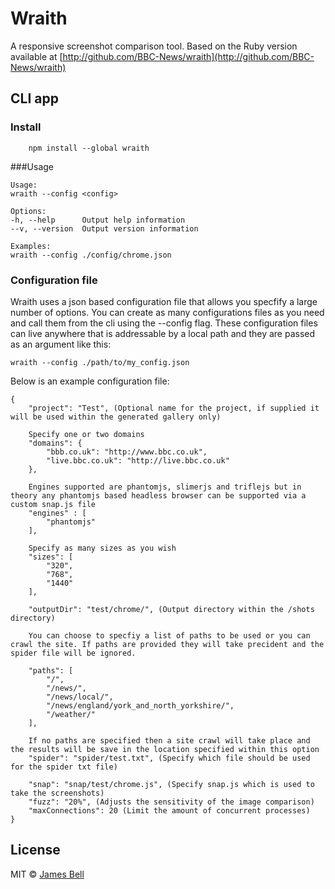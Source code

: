 # Wraith
A responsive screenshot comparison tool.
Based on the Ruby version available at [http://github.com/BBC-News/wraith](http://github.com/BBC-News/wraith)

## CLI app

### Install

```
	npm install --global wraith
```

###Usage

	Usage:
	wraith --config <config>

	Options:
	-h, --help		Output help information
	--v, --version	Output version information

	Examples:
	wraith --config ./config/chrome.json

### Configuration file

Wraith uses a json based configuration file that allows you specfify a large number of options. You can create as many configurations files as you need and call them from the cli using the --config flag. These configuration files can live anywhere that is addressable by a local path and they are passed as an argument like this:

    wraith --config ./path/to/my_config.json

Below is an example configuration file:

	{
		"project": "Test", (Optional name for the project, if supplied it will be used within the generated gallery only)

		Specify one or two domains
		"domains": {
			"bbb.co.uk": "http://www.bbc.co.uk",
			"live.bbc.co.uk": "http://live.bbc.co.uk"
		},

		Engines supported are phantomjs, slimerjs and triflejs but in theory any phantomjs based headless browser can be supported via a custom snap.js file
		"engines" : [
			"phantomjs"
		],

		Specify as many sizes as you wish
		"sizes": [
			"320",
			"768",
			"1440"
		],

		"outputDir": "test/chrome/", (Output directory within the /shots directory)

		You can choose to specfiy a list of paths to be used or you can crawl the site. If paths are provided they will take precident and the spider file will be ignored.

		"paths": [
			"/",
			"/news/",
			"/news/local/",
			"/news/england/york_and_north_yorkshire/",
			"/weather/"
		],

		If no paths are specified then a site crawl will take place and the results will be save in the location specified within this option
		"spider": "spider/test.txt", (Specify which file should be used for the spider txt file)

		"snap": "snap/test/chrome.js", (Specify snap.js which is used to take the screenshots)
		"fuzz": "20%", (Adjusts the sensitivity of the image comparison)
		"maxConnections": 20 (Limit the amount of concurrent processes)
	}

## License

MIT © [James Bell](http://james-bell.co.uk)
